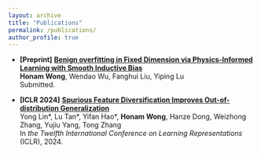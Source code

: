 ```yaml
---
layout: archive
title: "Publications"
permalink: /publications/
author_profile: true
---
```


* **[Preprint]** [**Benign overfitting in Fixed Dimension via Physics-Informed Learning with Smooth Inductive Bias**](https://arxiv.org/abs/2406.09194)  
  **Honam Wong**, Wendao Wu, Fanghui Liu, Yiping Lu  
  Submitted.

* **[ICLR 2024]** [**Spurious Feature Diversification Improves Out-of-distribution Generalization**](https://arxiv.org/abs/2309.17230)  
  Yong Lin\*, Lu Tan\*, Yifan Hao\*, **Honam Wong**, Hanze Dong, Weizhong Zhang, Yujiu Yang, Tong Zhang  
  In *the Twelfth International Conference on Learning Representations* (ICLR), 2024.  
